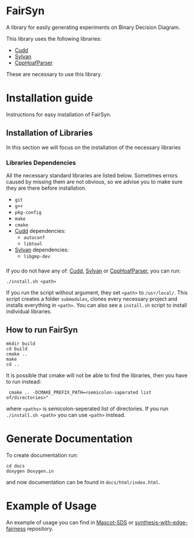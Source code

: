 # FairSyn

A library for easily generating experiments on Binary Decision Diagram.


This library uses the following libraries:
- [Cudd](https://github.com/ivmai/cudd)
- [Sylvan](https://github.com/trolando/sylvan)
- [CppHoafParser](https://automata.tools/hoa/cpphoafparser/index.html)

These are necessary to use this library.

# Installation guide

Instructions for easy installation of FairSyn.

## Installation of Libraries 
In this section we will focus on the installation of the necessary libraries

### Libraries Dependencies
All the necessary standard libraries are listed below.
Sometimes errors caused by missing them are not obvious,
so we advise you to make sure they are there before installation.
- ``git``
- ``g++``
- ``pkg-config``
- ``make``
- ``cmake``
- [Cudd](https://github.com/ivmai/cudd) dependencies:
  - ``autoconf``
  - ``libtool``
- [Sylvan](https://github.com/trolando/sylvan) dependencies:
  - ``libgmp-dev``

###
If you do not have any of: 
[Cudd](https://github.com/ivmai/cudd),
[Sylvan](https://github.com/trolando/sylvan) or 
[CppHoafParser](https://automata.tools/hoa/cpphoafparser/index.html), you can run:
```
./install.sh <path>
```
If you run the script without argument, they set ``<path>`` to ``/usr/local/``.
This script creates a folder ``submodules``, clones every necessary project and installs everything in ``<path>``.
You can also see a ``install.sh`` script to install individual libraries.

## How to run FairSyn

```
mkdir build
cd build
cmake ..
make
cd ..
```

It is possible that cmake will not be able to find the libraries, then you have to run instead:
```
 cmake .. -DCMAKE_PREFIX_PATH=<semicolon-saperated list of/directories>"
```
where ``<paths>`` is semicolon-seperated list of directories. If you run ``./install.sh <path>`` you can use ``<path>`` instead.

# Generate Documentation

To create documentation run:

```
cd docs
doxygen Doxygen.in
```

and now documentation can be found in `docs/html/index.html`.

# Example of Usage

An example of usage you can find in
[Mascot-SDS](https://gitlab.mpi-sws.org/kmallik/mascot-sds) or 
[synthesis-with-edge-fairness](https://gitlab.mpi-sws.org/kmallik/synthesis-with-edge-fairness) repository.